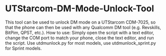 # UTStarcom-DM-Mode-Unlock-Tool
This tool can be used to unlock DM mode on a UTStarcom CDM-7025, so that the phone can then be used with any Qualcomm DM tool (e.g. Revskills, BitPim, QPST, etc.).
How to use: Simply open the script with a text editor, change the COM port to match your phone, close the text editor, and run the script. Use utdmunlock.py for most models, use utdmunlock_sprint.py for Sprint models.
